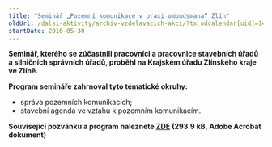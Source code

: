 ```yaml
---
title: "Seminář „Pozemní komunikace v praxi ombudsmana“ Zlín"
oldUrl: /dalsi-aktivity/archiv-vzdelavacich-akci/?tx_odcalendar[uid]=142&cHash=06863426f633127d371ca5025ce95970
startDate: 2016-05-30
---
```


<p><b>Seminář, kterého se zúčastnili pracovníci a pracovnice stavebních úřadů a silničních správních úřadů, proběhl na Krajském úřadu Zlínského kraje ve Zlíně.</b></p>
<p><b>Program semináře zahrnoval tyto tématické okruhy:</b></p>
<p></p><ul><li>správa pozemních komunikacích;</li><li>stavební agenda ve vztahu k pozemním komunikacím.</li></ul><p><b>Související pozvánku a program naleznete <a href="/uploads-import/projekt_ESF/ARCHIV_2016/SEMINARE_ARCHIV/05_30_Pozemni_komunikace_v_praxi_ombudsmana_pozvanka.pdf" target="_blank">ZDE</a> (293.9 kB, Adobe Acrobat dokument)</b></p>
<p></p>
